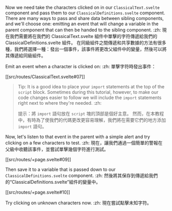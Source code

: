 Now we need take the characters clicked on in our `ClassicalText.svelte` component and pass them to our `ClassicalDefinitions.svelte` component. There are many ways to pass and share data between sibling components, and we'll choose one: emitting an event that will change a variable in the parent component that can then be handed to the sibling component. :zh: 現在我們需要將在我們的 ClassicalText.svelte 組件中單擊的字符傳遞給我們的 ClassicalDefinitions.svelte 組件。 在同級組件之間傳遞和共享數據的方法有很多種，我們將選擇一種：發出一個事件，該事件將更改父組件中的變量，然後可以將其傳遞給同級組件。

Emit an event when a character is clicked on: :zh: 單擊字符時發出事件：

[[src/routes/ClassicalText.svelte#07]]

> Tip: It is a good idea to place your `import` statements at the top of the `script` block. Sometimes during this tutorial, however, to make our code changes easier to follow we will include the `import` statements right next to where they're needed. :zh:
>
> 提示：將 `import` 語句放在 `script` 塊的頂部是個好主意。 然而，在本教程中，有時為了使我們的代碼更改更容易理解，我們將在需要它們的地方添加 `import` 語句。

Now, let's listen to that event in the parent with a simple alert and try clicking on a few characters to test. :zh: 現在，讓我們通過一個簡單的警報在父級中收聽該事件，並嘗試單擊幾個字符進行測試。

[[src/routes/+page.svelte#09]]

Then save it to a variable that is passed down to our `ClassicalDefinitions.svelte` component. :zh: 然後將其保存到傳遞給我們的“ClassicalDefinitions.svelte”組件的變量中。

[[src/routes/+page.svelte#10]]

Try clicking on unknown characters now. :zh: 現在嘗試點擊未知字符。
